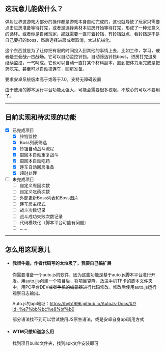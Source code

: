 ## 这玩意儿能做什么？
弹射世界这游戏大部分的操作都是游戏本身自动完成的，这也就导致了玩家只需要点击进房准备等待打完，或者是选择素材本进房开始等待打完，形成了一种无意义的循环。或者你是自闭玩家，那就需要一直盯着铃铛，有铃铛就点，看铃铛是不是自己要打的boss，然后选择进房或者取消，太过机械化。

这个东西就是为了让你把有限的时间投入到其他的事情上去，比如工作，学习，~~或者是工会战，古战场~~。它可以自动监控铃铛，自动筛选铃铛boss，进房打完退房继续监控，一气呵成。它也可以自动一直打某个材料副本，直到把体力用完或是把药吃完。甚至可以自动搭连车，回房准备。

要求安卓系统版本高于或等于7.0，支持无障碍设置

由于使用的脚本运行平台功能太强大，可能会需要很多权限，不放心的可以不要用了。
***
## 目前实现和待实现的功能
- [x] 已完成项目
    - [x] 铃铛监控
    - [x] Boss列表筛选
    - [x] 铃铛自动战斗流程
    - [x] 周回本自动重复战斗
    - [x] 周回本自动吃药
    - [x] 连车自动回房准备
    - [x] 超时处理
- [ ] 未完成项目
    - [ ] 自定义周回次数
    - [ ] 自定义吃药次数
    - [ ] 外部更新Boss列表和Boss图片
    - [ ] 连车房主模式
    - [ ] 战斗次数记录
    - [ ] 战斗成功失败次数记录
    - [ ] 代码模块化（脚本平台可能有问题）
    - [ ] ......
***
## 怎么用这玩意儿
- #### 我很牛逼，作者代码写的太垃圾了，我要自己搞扩展
    你需要准备一个auto.js的软件，因为这些功能是基于auto.js脚本平台进行开发。用auto.jjs创建一个项目后，将项目克隆，放进手机TF卡的脚本文件夹中，用PC平台DEV~~或者手机的编辑器~~进行代码修改。修改后使用auto.js运行观察日志输出。

    Auto.js的api地址：https://hyb1996.github.io/AutoJs-Docs/#/?id=%e7%bb%bc%e8%bf%b0
    
    部分语法找不到可以尝试使用JS原生语法，或是安卓自身api调用方式
- #### WTM只想知道怎么用
    找到项目build文件夹，找到apk文件安装即可
